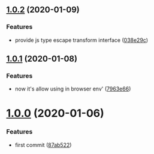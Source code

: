 <a name="1.0.2"></a>
## [1.0.2](https://github.com/teeeemoji/vue-route-sync-mixin/compare/v1.0.1...v1.0.2) (2020-01-09)


### Features

* provide js type escape transform interface ([038e29c](https://github.com/teeeemoji/vue-route-sync-mixin/commit/038e29c))



<a name="1.0.1"></a>
## [1.0.1](https://github.com/teeeemoji/vue-route-sync-mixin/compare/v1.0.0...v1.0.1) (2020-01-08)


### Features

* now it's allow using in browser env' ([7963e66](https://github.com/teeeemoji/vue-route-sync-mixin/commit/7963e66))



<a name="1.0.0"></a>
# [1.0.0](https://github.com/teeeemoji/vue-route-sync-mixin/compare/87ab522...v1.0.0) (2020-01-06)


### Features

* first commit ([87ab522](https://github.com/teeeemoji/vue-route-sync-mixin/commit/87ab522))



